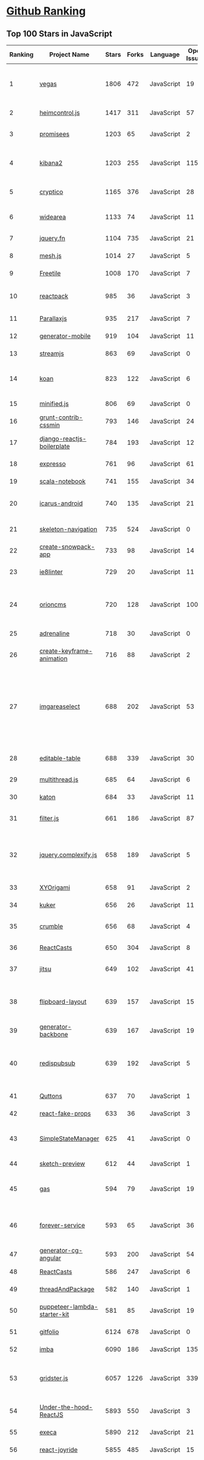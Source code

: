 [Github Ranking](../README.md)
==========

## Top 100 Stars in JavaScript

| Ranking | Project Name | Stars | Forks | Language | Open Issues | Description | Last Commit |
| ------- | ------------ | ----- | ----- | -------- | ----------- | ----------- | ----------- |
| 1 | [vegas](https://github.com/jaysalvat/vegas) | 1806 | 472 | JavaScript | 19 | Vegas is a jQuery/Zepto plugin to add beautiful backgrounds and Slideshows to DOM elements. | 2021-01-30T10:10:08Z |
| 2 | [heimcontrol.js](https://github.com/ni-c/heimcontrol.js) | 1417 | 311 | JavaScript | 57 | Home-Automation with node.js and Raspberry PI | 2023-04-25T13:16:18Z |
| 3 | [promisees](https://github.com/bevacqua/promisees) | 1203 | 65 | JavaScript | 2 | :incoming_envelope: Promise visualization playground for the adventurous | 2017-02-15T19:18:13Z |
| 4 | [kibana2](https://github.com/rashidkpc/kibana2) | 1203 | 255 | JavaScript | 115 | Kibana was acquired by Elastic in 2013. See elastic/kibana. More info at http://kibana.org | 2016-10-11T20:43:15Z |
| 5 | [cryptico](https://github.com/wwwtyro/cryptico) | 1165 | 376 | JavaScript | 28 | An easy-to-use encryption system utilizing RSA and AES for javascript. | 2021-01-18T16:57:56Z |
| 6 | [widearea](https://github.com/usablica/widearea) | 1133 | 74 | JavaScript | 11 | Create expandable textarea and write large amount of text easily. | 2015-06-25T17:21:54Z |
| 7 | [jquery.fn](https://github.com/padolsey-archive/jquery.fn) | 1104 | 735 | JavaScript | 21 | A collection of jQuery plugins | 2016-12-15T04:31:30Z |
| 8 | [mesh.js](https://github.com/crcn/mesh.js) | 1014 | 27 | JavaScript | 5 | utility library for async iterable iterators | 2018-12-22T16:28:21Z |
| 9 | [Freetile](https://github.com/yconst/Freetile) | 1008 | 170 | JavaScript | 7 | Freetile jQuery layout plugin | 2016-12-18T20:32:27Z |
| 10 | [reactpack](https://github.com/olahol/reactpack) | 985 | 36 | JavaScript | 3 | :package: build your react apps with one command and one `npm i`. | 2016-12-06T15:06:27Z |
| 11 | [Parallaxjs](https://github.com/stolksdorf/Parallaxjs) | 935 | 217 | JavaScript | 7 | A Library for Javascript that allows easy page parallaxing | 2012-09-04T03:40:56Z |
| 12 | [generator-mobile](https://github.com/yeoman/generator-mobile) | 919 | 104 | JavaScript | 11 | Scaffold out a mobile project based on Web Starter Kit | 2017-02-11T04:50:19Z |
| 13 | [streamjs](https://github.com/winterbe/streamjs) | 863 | 69 | JavaScript | 0 | Lazy Object Streaming Pipeline for JavaScript | 2017-08-19T13:58:34Z |
| 14 | [koan](https://github.com/soygul/koan) | 823 | 122 | JavaScript | 6 | KOAN (Koa, Angular, Node, Mongo) starter kit for full-stack JavaScript web development. | 2020-11-15T20:10:30Z |
| 15 | [minified.js](https://github.com/timjansen/minified.js) | 806 | 69 | JavaScript | 0 | A lightweight library for the Web | 2021-09-03T13:26:45Z |
| 16 | [grunt-contrib-cssmin](https://github.com/gruntjs/grunt-contrib-cssmin) | 793 | 146 | JavaScript | 24 | Compress CSS files. | 2023-04-30T21:28:26Z |
| 17 | [django-reactjs-boilerplate](https://github.com/mbrochh/django-reactjs-boilerplate) | 784 | 193 | JavaScript | 12 | An example how you can use ReactJS with your Django project. | 2018-06-03T21:46:16Z |
| 18 | [expresso](https://github.com/visionmedia/expresso) | 761 | 96 | JavaScript | 61 | use mocha | 2016-01-26T18:10:55Z |
| 19 | [scala-notebook](https://github.com/Bridgewater/scala-notebook) | 741 | 155 | JavaScript | 34 | Interactive Scala REPL in a browser | 2022-05-18T23:07:19Z |
| 20 | [icarus-android](https://github.com/mr5/icarus-android) | 740 | 135 | JavaScript | 21 | [DISCONTINUED] Rrich text editor for android platform. 安卓富文本编辑器，暂停维护 | 2017-08-23T02:39:13Z |
| 21 | [skeleton-navigation](https://github.com/aurelia/skeleton-navigation) | 735 | 524 | JavaScript | 0 | Starter kits for building a standard navigation-style app with Aurelia. | 2019-02-26T02:10:15Z |
| 22 | [create-snowpack-app](https://github.com/FredKSchott/create-snowpack-app) | 733 | 98 | JavaScript | 14 | The all-in-one app template for Snowpack. [moved] | 2021-12-29T17:58:11Z |
| 23 | [ie8linter](https://github.com/israelidanny/ie8linter) | 729 | 20 | JavaScript | 11 | A little tool to lint websites for IE8 compatibility, with warnings for possible pitfalls | 2015-11-30T08:21:56Z |
| 24 | [orioncms](https://github.com/orionjs/orioncms) | 720 | 128 | JavaScript | 100 | [Old] Orion is an open source framework built on Meteor that makes complex as well as simple apps possible with minimal effort. | 2018-06-17T03:24:44Z |
| 25 | [adrenaline](https://github.com/gyzerok/adrenaline) | 718 | 30 | JavaScript | 0 | Simple Relay alternative | 2017-02-14T14:11:42Z |
| 26 | [create-keyframe-animation](https://github.com/HenrikJoreteg/create-keyframe-animation) | 716 | 88 | JavaScript | 2 | Generate CSS keyframe animations dynamically in the browser with JavaScript. | 2017-03-24T04:26:14Z |
| 27 | [imgareaselect](https://github.com/odyniec/imgareaselect) | 688 | 202 | JavaScript | 53 | ImgAreaSelect is a jQuery plugin for selecting a rectangular area of an image. It allows web developers to easily implement image cropping functionality, as well as other user interface features, such as photo notes (like those on Flickr). | 2017-03-25T19:49:15Z |
| 28 | [editable-table](https://github.com/mindmup/editable-table) | 688 | 339 | JavaScript | 30 | tiny jQuery/Bootstrap widget that makes a HTML table editable | 2018-01-05T06:08:30Z |
| 29 | [multithread.js](https://github.com/keithwhor/multithread.js) | 685 | 64 | JavaScript | 6 | In-browser multithreading made easy | 2015-03-27T19:53:52Z |
| 30 | [katon](https://github.com/typicode/katon) | 684 | 33 | JavaScript | 11 | (use hotel instead) | 2019-12-13T23:40:07Z |
| 31 | [filter.js](https://github.com/EloquentStudio/filter.js) | 661 | 186 | JavaScript | 87 | Complete solution for client side filtering and rendering using JSON data | 2020-10-03T12:46:08Z |
| 32 | [jquery.complexify.js](https://github.com/danpalmer/jquery.complexify.js) | 658 | 189 | JavaScript | 5 | Complexify helps you to accurately gauge the quality of a user's password to give them visual feedback, and to enforce a minimum level of security. | 2018-02-15T11:41:06Z |
| 33 | [XYOrigami](https://github.com/xyfeng/XYOrigami) | 658 | 91 | JavaScript | 2 | None | 2012-08-28T03:18:58Z |
| 34 | [kuker](https://github.com/krasimir/kuker) | 656 | 26 | JavaScript | 11 | Kick-ass browser extension to debug your apps | 2023-01-24T22:42:51Z |
| 35 | [crumble](https://github.com/tommoor/crumble) | 656 | 68 | JavaScript | 4 | Crumble makes it easy to create feature tours in your website or app. | 2012-12-15T21:22:08Z |
| 36 | [ReactCasts](https://github.com/cassiozen/ReactCasts) | 650 | 304 | JavaScript | 8 | Source code for ReactCasts | 2023-01-24T22:01:45Z |
| 37 | [jitsu](https://github.com/nodejitsu/jitsu) | 649 | 102 | JavaScript | 41 | Flawless command line deployment of your Node.js apps to the cloud | 2015-02-24T17:30:10Z |
| 38 | [flipboard-layout](https://github.com/botelho/flipboard-layout) | 639 | 157 | JavaScript | 15 | An experimental page layout that let's you navigate pages by swiping or dragging as in a booklet, inspired by Flipboard. | 2015-05-27T16:20:34Z |
| 39 | [generator-backbone](https://github.com/yeoman/generator-backbone) | 639 | 167 | JavaScript | 19 | Scaffold out a Backbone.js project | 2017-02-13T17:35:09Z |
| 40 | [redispubsub](https://github.com/rajaraodv/redispubsub) | 639 | 192 | JavaScript | 5 | A Node.js chat app using Express, Redis Pub/Sub + Redis SessionStore + Socket.io + Socket.Sessions that shows scaling on Cloud foundry | 2017-12-18T13:34:02Z |
| 41 | [Quttons](https://github.com/nashvail/Quttons) | 637 | 70 | JavaScript | 1 | Buttons made of Quantum Paper  | 2015-12-17T02:04:12Z |
| 42 | [react-fake-props](https://github.com/typicode/react-fake-props) | 633 | 36 | JavaScript | 3 | 🔮 Magically generate fake props for your React tests  | 2023-03-04T02:25:47Z |
| 43 | [SimpleStateManager](https://github.com/jonathan-fielding/SimpleStateManager) | 625 | 41 | JavaScript | 0 | A responsive state manager which allows you to run different javascript at different browser widths | 2023-04-15T12:53:29Z |
| 44 | [sketch-preview](https://github.com/marcisme/sketch-preview) | 612 | 44 | JavaScript | 1 | Sketch plugin to preview mockups in Skala Preview | 2018-10-26T01:22:13Z |
| 45 | [gas](https://github.com/CardinalPath/gas) | 594 | 79 | JavaScript | 19 | Google Analytics on Steroids. A Google Analytics implementation with more power features. | 2014-01-10T04:40:45Z |
| 46 | [forever-service](https://github.com/zapty/forever-service) | 593 | 65 | JavaScript | 36 | Provision node script as a service via forever, allowing it to automatically start on boot, working across various Linux distros and OS | 2022-09-27T13:20:35Z |
| 47 | [generator-cg-angular](https://github.com/cgross/generator-cg-angular) | 593 | 200 | JavaScript | 54 | Yeoman generator for Enterprise Angular projects. | 2017-09-24T03:50:13Z |
| 48 | [ReactCasts](https://github.com/StephenGrider/ReactCasts) | 586 | 247 | JavaScript | 6 | App by app code for Build Web Apps with React JS | 2016-06-08T19:03:49Z |
| 49 | [threadAndPackage](https://github.com/DoubleSpout/threadAndPackage) | 582 | 140 | JavaScript | 1 | threadAndPackage book | 2015-01-06T13:08:09Z |
| 50 | [puppeteer-lambda-starter-kit](https://github.com/sambaiz/puppeteer-lambda-starter-kit) | 581 | 85 | JavaScript | 19 | Starter Kit for running Headless-Chrome by Puppeteer on AWS Lambda. | 2020-01-18T05:27:54Z |
| 51 | [gitfolio](https://github.com/imfunniee/gitfolio) | 6124 | 678 | JavaScript | 0 | :octocat: personal website + blog  for every github user | 2022-02-19T12:44:41Z |
| 52 | [imba](https://github.com/imba/imba) | 6090 | 186 | JavaScript | 135 | 🐤 The friendly full-stack language | 2023-08-26T12:44:34Z |
| 53 | [gridster.js](https://github.com/ducksboard/gridster.js) | 6057 | 1226 | JavaScript | 339 | gridster.js is a jQuery plugin that makes building intuitive draggable layouts from elements spanning multiple columns  | 2020-09-10T21:01:45Z |
| 54 | [Under-the-hood-ReactJS](https://github.com/Bogdan-Lyashenko/Under-the-hood-ReactJS) | 5893 | 550 | JavaScript | 3 | Entire React code base explanation by visual block schemes (Stack version)  | 2022-04-25T11:06:33Z |
| 55 | [execa](https://github.com/sindresorhus/execa) | 5890 | 212 | JavaScript | 21 | Process execution for humans | 2023-08-19T15:43:51Z |
| 56 | [react-joyride](https://github.com/gilbarbara/react-joyride) | 5855 | 485 | JavaScript | 15 | Create guided tours in your apps | 2023-07-30T11:47:34Z |
| 57 | [rengine](https://github.com/yogeshojha/rengine) | 5792 | 905 | JavaScript | 139 | reNgine is an automated reconnaissance framework for web applications with a focus on highly configurable streamlined recon process via Engines, recon data correlation and organization, continuous monitoring, backed by a database, and simple yet intuitive User Interface. reNgine makes it easy for penetration testers to gather reconnaissance with minimal configuration and with the help of reNgine's correlation, it just makes recon effortless. | 2023-08-25T05:14:45Z |
| 58 | [moleculer](https://github.com/moleculerjs/moleculer) | 5790 | 573 | JavaScript | 44 | :rocket: Progressive microservices framework for Node.js | 2023-08-19T13:25:32Z |
| 59 | [svgedit](https://github.com/SVG-Edit/svgedit) | 5761 | 1441 | JavaScript | 44 | Powerful SVG-Editor for your browser | 2023-08-25T21:47:22Z |
| 60 | [node-express-boilerplate](https://github.com/hagopj13/node-express-boilerplate) | 5721 | 1707 | JavaScript | 52 | A boilerplate for building production-ready RESTful APIs using Node.js, Express, and Mongoose | 2023-08-12T10:20:47Z |
| 61 | [unfetch](https://github.com/developit/unfetch) | 5631 | 230 | JavaScript | 18 | 🐕 Bare minimum 500b fetch polyfill. | 2023-07-23T07:46:45Z |
| 62 | [Node-Media-Server](https://github.com/illuspas/Node-Media-Server) | 5552 | 1438 | JavaScript | 395 | A Node.js implementation of RTMP/HTTP-FLV/WS-FLV/HLS/DASH/MP4 Media Server | 2023-06-11T20:30:45Z |
| 63 | [city-roads](https://github.com/anvaka/city-roads) | 5545 | 410 | JavaScript | 24 | Visualization of all roads within any city | 2023-06-06T03:00:48Z |
| 64 | [ramjet](https://github.com/Rich-Harris/ramjet) | 5468 | 195 | JavaScript | 8 | Morph DOM elements from one state to another with smooth animations and transitions | 2017-02-09T15:06:44Z |
| 65 | [aphrodite](https://github.com/Khan/aphrodite) | 5332 | 224 | JavaScript | 85 | Framework-agnostic CSS-in-JS with support for server-side rendering, browser prefixing, and minimum CSS generation | 2021-08-06T14:35:50Z |
| 66 | [body-parser](https://github.com/expressjs/body-parser) | 5313 | 695 | JavaScript | 17 | Node.js body parsing middleware | 2023-06-24T13:37:38Z |
| 67 | [thinkjs](https://github.com/thinkjs/thinkjs) | 5305 | 636 | JavaScript | 130 | Use full ES2015+ features to develop Node.js applications, Support TypeScript. | 2023-06-10T12:55:00Z |
| 68 | [axe-core](https://github.com/dequelabs/axe-core) | 5264 | 758 | JavaScript | 239 | Accessibility engine for automated Web UI testing | 2023-08-25T11:51:54Z |
| 69 | [poi](https://github.com/egoist/poi) | 5259 | 304 | JavaScript | 20 | ⚡A zero-config bundler for JavaScript applications. | 2021-12-06T12:22:48Z |
| 70 | [fuelux](https://github.com/ExactTarget/fuelux) | 5229 | 1059 | JavaScript | 0 | As of March 2019, this repository is read-only as Salesforce has archived the FuelUX open-source UI framework and will no longer be supported. | 2022-02-12T15:28:50Z |
| 71 | [angular-loading-bar](https://github.com/chieffancypants/angular-loading-bar) | 5190 | 702 | JavaScript | 54 | A fully automatic loading / progress bar for your angular apps. | 2023-08-18T22:06:21Z |
| 72 | [colors.js](https://github.com/Marak/colors.js) | 5122 | 468 | JavaScript | 69 | get colors in your node.js console | 2023-06-14T06:56:47Z |
| 73 | [tinycon](https://github.com/tommoor/tinycon) | 5122 | 300 | JavaScript | 13 | A small library for manipulating the favicon, in particular adding alert bubbles and changing images.  | 2019-07-01T16:53:13Z |
| 74 | [Thief](https://github.com/cteamx/Thief) | 5087 | 508 | JavaScript | 71 | 一款创新跨平台摸鱼神器，支持小说、股票、网页、视频、直播、PDF、游戏等摸鱼模式，为上班族打造的上班必备神器，使用此软件可以让上班倍感轻松，远离 ICU。 | 2021-09-10T07:02:57Z |
| 75 | [font-spider](https://github.com/aui/font-spider) | 4903 | 413 | JavaScript | 67 | Smart webfont compression and format conversion tool | 2022-12-30T18:18:29Z |
| 76 | [dash.js](https://github.com/Dash-Industry-Forum/dash.js) | 4765 | 1632 | JavaScript | 100 | A reference client implementation for the playback of MPEG DASH via Javascript and compliant browsers. | 2023-08-24T06:49:28Z |
| 77 | [vue-strap](https://github.com/yuche/vue-strap) | 4738 | 960 | JavaScript | 220 | Bootstrap components built with Vue.js | 2019-04-13T12:04:36Z |
| 78 | [lite-youtube-embed](https://github.com/paulirish/lite-youtube-embed) | 4722 | 245 | JavaScript | 34 | A faster youtube embed. | 2023-08-23T10:06:06Z |
| 79 | [in-view](https://github.com/camwiegert/in-view) | 4676 | 267 | JavaScript | 0 | Get notified when a DOM element enters or exits the viewport. :eyes: | 2019-10-27T19:45:24Z |
| 80 | [stellar.js](https://github.com/markdalgleish/stellar.js) | 4643 | 1362 | JavaScript | 78 | Stellar.js - Parallax scrolling made easy | 2022-05-13T22:06:58Z |
| 81 | [gogocode](https://github.com/thx/gogocode) | 4638 | 379 | JavaScript | 67 | GoGoCode is a transformer for JavaScript/Typescript/HTML based on AST but providing a more intuitive API. | 2023-08-04T07:18:32Z |
| 82 | [next](https://github.com/alibaba-fusion/next) | 4439 | 532 | JavaScript | 550 | 🦍 A configurable component library for web built on React.  | 2023-08-26T06:04:26Z |
| 83 | [JavaScript-Load-Image](https://github.com/blueimp/JavaScript-Load-Image) | 4390 | 950 | JavaScript | 13 | Load images provided as File or Blob objects or via URL. Retrieve an optionally scaled, cropped or rotated HTML img or canvas element. Use methods to parse image metadata to extract IPTC and Exif tags as well as embedded thumbnail images, to overwrite the Exif Orientation value and to restore the complete image header after resizing. | 2021-10-20T14:18:03Z |
| 84 | [developerFolio](https://github.com/saadpasta/developerFolio) | 4389 | 2133 | JavaScript | 44 | 🚀 Software Developer Portfolio Template that helps you showcase your work and skills as a software developer. | 2023-08-22T09:06:27Z |
| 85 | [cat-catch](https://github.com/xifangczy/cat-catch) | 4329 | 443 | JavaScript | 98 | 猫抓 chrome资源嗅探扩展 | 2023-08-26T16:06:02Z |
| 86 | [canvas-nest.js](https://github.com/hustcc/canvas-nest.js) | 4204 | 849 | JavaScript | 13 | :cancer: Interactive Particle / Nest System With JavaScript and Canvas, no jQuery.  | 2019-09-25T04:53:45Z |
| 87 | [headjs](https://github.com/headjs/headjs) | 4175 | 380 | JavaScript | 55 | The only script in your HEAD. | 2023-04-20T20:28:14Z |
| 88 | [responsive-nav.js](https://github.com/arielsalminen/responsive-nav.js) | 4081 | 638 | JavaScript | 60 | Responsive navigation plugin without library dependencies and with fast touch screen support. | 2023-03-21T23:56:30Z |
| 89 | [eagle.js](https://github.com/Zulko/eagle.js) | 4075 | 235 | JavaScript | 9 | A hackable slideshow framework built with Vue.js | 2022-07-10T19:20:42Z |
| 90 | [levelup](https://github.com/Level/levelup) | 4059 | 295 | JavaScript | 0 | A wrapper for abstract-leveldown compliant stores, for Node.js and browsers. | 2023-03-01T16:57:43Z |
| 91 | [opentype.js](https://github.com/opentypejs/opentype.js) | 4051 | 465 | JavaScript | 151 | Read and write OpenType fonts using JavaScript. | 2023-08-15T16:11:23Z |
| 92 | [doctoc](https://github.com/thlorenz/doctoc) | 4043 | 504 | JavaScript | 51 | 📜 Generates table of contents for markdown files inside local git repository. Links are compatible with anchors generated by github or other sites. | 2023-07-11T12:20:35Z |
| 93 | [mobile-detect.js](https://github.com/hgoebl/mobile-detect.js) | 4039 | 907 | JavaScript | 12 | Device detection (phone, tablet, desktop, mobile grade, os, versions) | 2021-03-13T09:22:29Z |
| 94 | [messenger](https://github.com/HubSpot/messenger) | 4037 | 435 | JavaScript | 47 | Growl-style alerts and messages for your app. #hubspot-open-source | 2020-09-07T11:30:14Z |
| 95 | [Painter](https://github.com/Kujiale-Mobile/Painter) | 4031 | 554 | JavaScript | 111 | 小程序生成图片库，轻松通过 json 方式绘制一张可以发到朋友圈的图片 | 2023-05-12T07:46:49Z |
| 96 | [cylon](https://github.com/hybridgroup/cylon) | 3979 | 381 | JavaScript | 45 | JavaScript framework for robotics, drones, and the Internet of Things (IoT) | 2020-10-02T13:36:21Z |
| 97 | [scrape-it](https://github.com/IonicaBizau/scrape-it) | 3929 | 235 | JavaScript | 3 | 🔮 A Node.js scraper for humans. | 2023-03-19T14:40:34Z |
| 98 | [react-hot-boilerplate](https://github.com/gaearon/react-hot-boilerplate) | 3918 | 901 | JavaScript | 12 | Minimal live-editing example for React | 2020-08-21T15:47:32Z |
| 99 | [Reddit-Enhancement-Suite](https://github.com/honestbleeps/Reddit-Enhancement-Suite) | 3859 | 891 | JavaScript | 580 | Reddit Enhancement Suite | 2023-07-28T22:48:52Z |
| 100 | [firepad](https://github.com/FirebaseExtended/firepad) | 3813 | 909 | JavaScript | 74 | Collaborative Text Editor Powered by Firebase | 2023-03-25T09:36:46Z |

